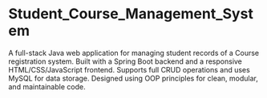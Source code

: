 # Student_Course_Management_System
A full-stack Java web application for managing student records of a Course registration system. Built with a Spring Boot backend and a responsive HTML/CSS/JavaScript frontend. Supports full CRUD operations and uses MySQL for data storage. Designed using OOP principles for clean, modular, and maintainable code.

